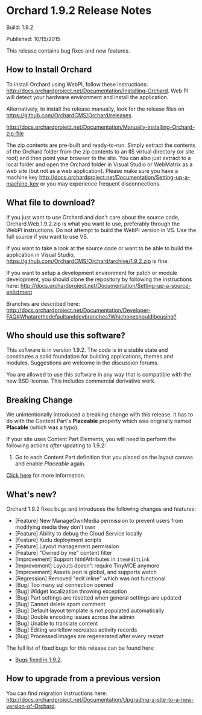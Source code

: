 Orchard 1.9.2 Release Notes
===========================
Build: 1.9.2

Published: 10/15/2015

This release contains bug fixes and new features.

How to Install Orchard
----------------------

To install Orchard using WebPI, follow these instructions:
<http://docs.orchardproject.net/Documentation/Installing-Orchard>.
Web PI will detect your hardware environment and install the application.

Alternatively, to install the release manually, look for the release files on 
https://github.com/OrchardCMS/Orchard/releases

<http://docs.orchardproject.net/Documentation/Manually-installing-Orchard-zip-file>

The zip contents are pre-built and ready-to-run. Simply extract the contents of the Orchard
folder from the zip contents to an IIS virtual directory (or site root) and then point your
browser to the site. You can also just extract to a local folder and open the Orchard
folder in Visual Studio or WebMatrix as a web site (but not as a web application).
Please make sure you have a machine key
<http://docs.orchardproject.net/Documentation/Setting-up-a-machine-key>
or you may experience frequent disconnections.

What file to download?
----------------------

If you just want to use Orchard and don't care about the source code, Orchard.Web.1.9.2.zip
is what you want to use, preferably through the WebPI instructions.
Do not attempt to build the WebPI version in VS. Use the full source if you want to use VS.

If you want to take a look at the source code or want to be able to build the application in Visual Studio,
https://github.com/OrchardCMS/Orchard/archive/1.9.2.zip is fine.

If you want to setup a development environment for patch or module development,
you should clone the repository by following the instructions here:
<http://docs.orchardproject.net/Documentation/Setting-up-a-source-enlistment>

Branches are described here: <http://docs.orchardproject.net/Documentation/Developer-FAQ#Whatarethedefaultanddevbranches?WhichoneshouldIbeusing?>

Who should use this software?
-----------------------------

This software is in version 1.9.2. The code is in a stable state and constitutes
a solid foundation for building applications, themes and modules.
Suggestions are welcome in the discussion forums.

You are allowed to use this software in any way that is compatible with the new BSD license.
This includes commercial derivative work.

Breaking Change
-----------
We unintentionally introduced a breaking change with this release. It has to do with the Content Part's **Placeable** property which was originally named **Placable** (which was a typo).

If your site uses Content Part Elements, you will need to perform the following actions *after* updating to 1.9.2:

1. Go to each Content Part definition that you placed on the layout canvas and enable *Placeable* again.

[Click here](https://github.com/OrchardCMS/Orchard/issues/5530) for more information.
 

What's new?
-----------

Orchard 1.9.2 fixes bugs and introduces the following changes and features:

* [Feature] New ManageOwnMedia permission to prevent users from modifying media they don't own
* [Feature] Ability to debug the Cloud Service locally
* [Feature] Kudu deployment scripts
* [Feature] Layout management permission
* [Feature] "Owned by me" content filter
* [Improvement] Support htmlAttributes in `ItemEditLink`
* [Improvement] Layouts doesn't require TinyMCE anymore
* [Improvement] Assets.json is global, and supports watch
* [Regression] Removed "edit inline" which was not functional
* [Bug] Too many sql connection opened
* [Bug] Widget localization throwing exception
* [Bug] Part settings are resetted when general settings are updated
* [Bug] Cannot delete spam comment
* [Bug] Default layout template is not populated automatically
* [Bug] Double encoding issues across the admin
* [Bug] Unable to translate content
* [Bug] Editing workflow recreates activity records
* [Bug] Processed images are regenerated after every restart


The full list of fixed bugs for this release can be found here:

* [Bugs fixed in 1.9.2](https://github.com/OrchardCMS/Orchard/issues?utf8=%E2%9C%93&q=is%3Aclosed+is%3Aissue+milestone%3A%22Orchard+1.9.2%22+).

How to upgrade from a previous version
--------------------------------------

You can find migration instructions here: <http://docs.orchardproject.net/Documentation/Upgrading-a-site-to-a-new-version-of-Orchard>.
